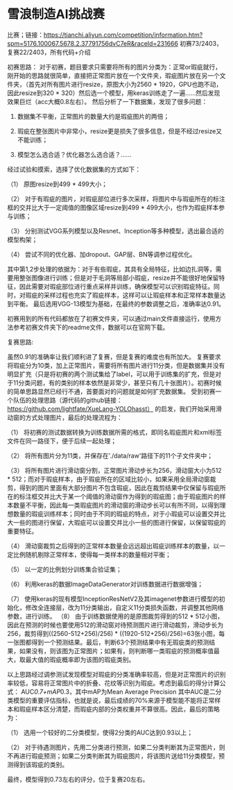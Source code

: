# 雪浪制造AI挑战赛
比赛；链接：https://tianchi.aliyun.com/competition/information.htm?spm=5176.100067.5678.2.37791756dvC7eR&raceId=231666
初赛73/2403，复赛22/2403，所有代码+介绍




初赛思路：
对于初赛，题目要求只需要将所有的图片分类为：正常or瑕疵就行，刚开始的思路就很简单，直接把正常图片放在一个文件夹，瑕疵图片放在另一个文件夹，（首先对所有图片进行resize，原图大小为2560 * 1920，GPU也跑不动，因此resize到320 * 320）然后选一个模型，用keras训练走了一遍……然后发现效果巨烂（acc大概0.8左右）。
然后分析了一下数据集，发现了很多问题：

1.	数据集不平衡，正常图片的数量大约是瑕疵图片的两倍；

2.	瑕疵在整张图片中非常小，resize更是损失了很多信息，但是不经过resize又不能训练；

3.	模型怎么选合适？优化器怎么选合适？……

经过试验和摸索，选择了优化数据集的方式如下：

（1）	原图resize到499 * 499大小；

（2）	对于有瑕疵的图片，对瑕疵部位进行多次采样，将图片中与瑕疵所在的标注框的交并比大于一定阈值的图像区域resize到499 * 499大小，也作为瑕疵样本参与训练；

（3）	分别测试VGG系列模型以及Resnet、Inception等多种模型，选出最合适的模型构架；

（4）	尝试不同的优化器、加dropout、GAP层、BN等调参过程优化。

其中第1,2步处理的依据为：对于有些瑕疵，其具有全局特征，比如边扎洞等，需要用整张图像进行训练；但是对于毛洞等局部小瑕疵，resize并不能很好地保留特征，因此需要对瑕疵部位进行重点采样并训练，确保模型可以识别瑕疵特征。同时，对瑕疵的采样过程也充实了瑕疵样本，这样可以让瑕疵样本和正常样本数量达到平衡。
最后选用VGG-13模型为基础，在最终的参数调整之后，准确率达0.91。

初赛用到的所有代码都放在了初赛文件夹，可以通过main文件直接运行，使用方法参考初赛文件夹下的readme文件，数据可以在官网下载。



复赛思路:

虽然0.91的准确率让我们顺利进了复赛，但是复赛的难度也有所加大。
复赛要求将瑕疵分为10类，加上正常图片，需要将所有图片进行11分类，但是数据集并没有明显扩充（只是将初赛的两个测试集给了label，可以用于训练集的扩充，但是对于11分类问题，有的类别的样本依然是非常少，甚至只有几十张图片）。初赛时候的简单思路显然已经行不通，首要面对的问题就是如何扩充数据集。
受到初赛一个队伍的处理思路（源代码的github链接：https://github.com/lightfate/XueLang-YOLOhasst） 的启发，我们开始采用滑动窗的方式处理图片，最后的处理流程为：

（1）	将初赛的测试数据转换为训练数据所需的格式，即同名瑕疵图片和xml标签文件在同一路径下，便于后续一起处理；

（2）	将所有图片分为11类，并保存在'./data/raw'路径下的11个子文件夹中；

（3）	将所有图片进行滑动窗分割，正常图片滑动步长为256，滑动窗大小为512 * 512；而对于瑕疵样本，由于瑕疵所在的区域比较小，如果采用全局滑动窗裁剪，得到的图片里面有大部分图片不包含瑕疵，因此在裁剪结果中仅保留与瑕疵所在的标注框交并比大于某一个阈值的滑动窗作为得到的瑕疵图；由于瑕疵图片的样本数量不平衡，因此每一类瑕疵图片的滑动窗的滑动步长可以有所不同，以得到理想数量的瑕疵训练样本；同时由于不同的瑕疵的特点，对于小瑕疵可以设置交并比大一些的图进行保留，大瑕疵可以设置交并比小一些的图进行保留，以保留瑕疵的重要特征。

（4）	滑动窗裁剪之后得到的正常样本数量会远远超出瑕疵训练样本的数量，以一定比例随机剔除正常样本，使得每一类样本的数量相对平衡；

（5）	以一定的比例划分训练集合验证集；

（6）	利用keras的数据ImageDataGenerator对训练数据进行数据增强；

（7）	使用keras的现有模型InceptionResNetV2及其imagenet参数进行模型的初始化，修改全连接层，改为11分类输出，自定义11分类损失函数，并调整其他网络参数，进行训练。
（8）	由于训练数据使用的是原图裁剪得到的512 * 512小图，因此在预测的时候也要使用512的滑动窗对待预测图片进行滑动裁剪，滑动步长为256，裁剪得到((2560-512+256)/256) * ((1920-512+256)/256)=63张小图，每一张图都得到一个预测结果。最后，判断63个预测结果中有无瑕疵类的预测结果，如果没有，则该图为正常图片；如果有，则判断哪一类瑕疵的预测概率值最大，取最大值的瑕疵概率即为该图的瑕疵类别。

以上思路经过调参测试发现模型对瑕疵的分类准确率较高，但是对正常图片的识别率较低，容易将正常图片中的折叠、花纹等识别为瑕疵。考虑到最后的得分计算公式：
AUC*0.7+mAP*0.3，其中mAP为Mean Average Precision
其中AUC是二分类模型的重要评估指标，也就是说，最后成绩的70%来源于模型能不能将正常样本和瑕疵样本区分清楚，而瑕疵内部的分类权重并不算很高。因此，最后的策略为：

（1）	选用一个较好的二分类模型，使得2分类的AUC达到0.93以上；

（2）	 对于待遇测图片，先用二分类进行预测，如果二分类判断其为正常图片，则不再进行瑕疵预测；如果二分类判断其为瑕疵图片，将该图片送给11分类模型，预测得到该瑕疵的类别。

最终，模型得到0.73左右的评分，位于复赛20左右。
